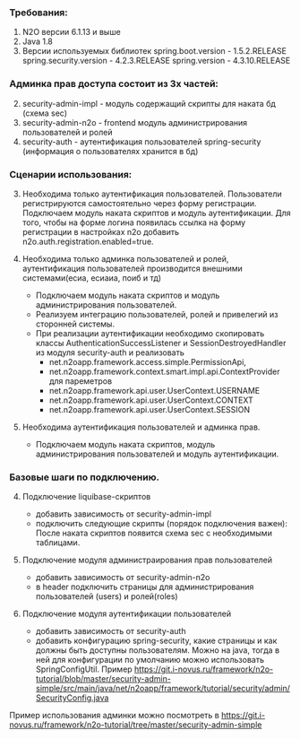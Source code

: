 
### Требования:
1. N2O версии 6.1.13 и выше
1. Java 1.8
1. Версии используемых библиотек spring.boot.version - 1.5.2.RELEASE
        spring.security.version - 4.2.3.RELEASE
        spring.version - 4.3.10.RELEASE

### Админка прав доступа состоит из 3х частей:
2. security-admin-impl - модуль содержащий скрипты для наката бд (схема sec)
2. security-admin-n2o - frontend модуль администрирования пользователей и ролей
2. security-auth - аутентификация пользователей spring-security (информация о пользователях хранится в бд)

### Сценарии использования:
3. Необходима только аутентификация пользователей. Пользователи регистрируются самостоятельно через форму регистрации.
    Подключаем модуль наката скриптов и модуль аутентификации. Для того, чтобы на форме логина появилась ссылка на форму регистрации
    в настройках n2o добавить n2o.auth.registration.enabled=true.

3. Необходима только админка пользователей и ролей, аутентификация пользователей производится внешними системами(есиа, есиаиа, поиб и тд)
    - Подключаем модуль наката скриптов и модуль администрирования пользователей.
    - Реализуем интеграцию пользователей, ролей и привелегий из сторонней системы.
    - При реализации аутентификации необходимо скопировать классы AuthenticationSuccessListener и SessionDestroyedHandler из модуля security-auth
    и реализовать
        - net.n2oapp.framework.access.simple.PermissionApi,
        - net.n2oapp.framework.context.smart.impl.api.ContextProvider для пареметров
        - net.n2oapp.framework.api.user.UserContext.USERNAME
        - net.n2oapp.framework.api.user.UserContext.CONTEXT
        - net.n2oapp.framework.api.user.UserContext.SESSION

3. Необходима аутентификация пользователей и админка прав.
    - Подключаем модуль наката скриптов, модуль администрирования пользователей и модуль аутентификации.

### Базовые шаги по подключению.
4. Подключение liquibase-скриптов
    * добавить зависимость от security-admin-impl
    * подключить следующие скрипты (порядок подключения важен):
	    <include file="classpath*:/security/admin/db/normal/properties.xml"/>
        <include file="classpath*:/security/admin/db/normal/securityAdminBaseChangelog.xml"/>
    После наката скриптов появится схема sec с необходимыми таблицами.

4. Подключение модуля администраирования прав пользователей
    * добавить зависимость от security-admin-n2o
    * в header подключить страницы для администрирования пользователей (users) и ролей(roles)

4. Подключение модуля аутентификации пользователей
    * добавить зависимость от security-auth
    * добавить конфигурацию spring-security, какие страницы и как должны быть доступны пользователям. Можно на java, тогда в ней для конфигурации по умолчанию можно использовать SpringConfigUtil. Пример https://git.i-novus.ru/framework/n2o-tutorial/blob/master/security-admin-simple/src/main/java/net/n2oapp/framework/tutorial/security/admin/SecurityConfig.java


Пример использования админки можно посмотреть в https://git.i-novus.ru/framework/n2o-tutorial/tree/master/security-admin-simple


